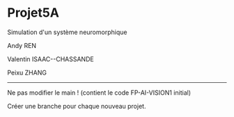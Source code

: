 # Projet5A
Simulation d'un système neuromorphique


Andy REN

Valentin ISAAC--CHASSANDE

Peixu ZHANG

-------------------

Ne pas modifier le main ! (contient le code FP-AI-VISION1 initial)

Créer une branche pour chaque nouveau projet.
